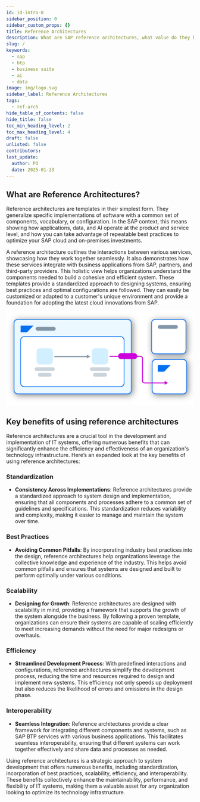```yaml
---
id: id-intro-0
sidebar_position: 0
sidebar_custom_props: {}
title: Reference Architectures
description: What are SAP reference architectures, what value do they bring to organizations big and small, and how can you utilize them to help your business run better? This page gives an overview of the content you will find on the SAP Architecture Center, to start your journey toward well-architected SAP solutions.
slug: /
keywords:
  - sap
  - btp
  - business suite
  - ai
  - data
image: img/logo.svg
sidebar_label: Reference Architectures
tags:
  - ref-arch
hide_table_of_contents: false
hide_title: false
toc_min_heading_level: 2
toc_max_heading_level: 4
draft: false
unlisted: false
contributors:
last_update:
  author: PO
  date: 2025-01-23
---
```


## What are Reference Architectures?

Reference architectures are templates in their simplest form. They generalize specific implementations of software with a common set of components, vocabulary, or configuration. In the SAP context, this means showing how applications, data, and AI operate at the product and service level, and how you can take advantage of repeatable best practices to optimize your SAP cloud and on-premises investments.

A reference architecture outlines the interactions between various services, showcasing how they work together seamlessly. It also demonstrates how these services integrate with business applications from SAP, partners, and third-party providers. This holistic view helps organizations understand the components needed to build a cohesive and efficient system. These templates provide a standardized approach to designing systems, ensuring best practices and optimal configurations are followed. They can easily be customized or adapted to a customer's unique environment and provide a foundation for adopting the latest cloud innovations from SAP. 

<em>![Solution Diagram](images/solution-diagram-example.svg)</em>

## Key benefits of using reference architectures

Reference architectures are a crucial tool in the development and implementation of IT systems, offering numerous benefits that can significantly enhance the efficiency and effectiveness of an organization's technology infrastructure. Here’s an expanded look at the key benefits of using reference architectures:

### Standardization 
- **Consistency Across Implementations**: Reference architectures provide a standardized approach to system design and implementation, ensuring that all components and processes adhere to a common set of guidelines and specifications. This standardization reduces variability and complexity, making it easier to manage and maintain the system over time.

### Best Practices
- **Avoiding Common Pitfalls**: By incorporating industry best practices into the design, reference architectures help organizations leverage the collective knowledge and experience of the industry. This helps avoid common pitfalls and ensures that systems are designed and built to perform optimally under various conditions.

### Scalability
- **Designing for Growth**: Reference architectures are designed with scalability in mind, providing a framework that supports the growth of the system alongside the business. By following a proven template, organizations can ensure their systems are capable of scaling efficiently to meet increasing demands without the need for major redesigns or overhauls.

### Efficiency
- **Streamlined Development Process**: With predefined interactions and configurations, reference architectures simplify the development process, reducing the time and resources required to design and implement new systems. This efficiency not only speeds up deployment but also reduces the likelihood of errors and omissions in the design phase.

### Interoperability
- **Seamless Integration**: Reference architectures provide a clear framework for integrating different components and systems, such as SAP BTP services with various business applications. This facilitates seamless interoperability, ensuring that different systems can work together effectively and share data and processes as needed.

Using reference architectures is a strategic approach to system development that offers numerous benefits, including standardization, incorporation of best practices, scalability, efficiency, and interoperability. These benefits collectively enhance the maintainability, performance, and flexibility of IT systems, making them a valuable asset for any organization looking to optimize its technology infrastructure.